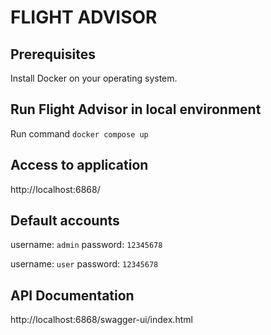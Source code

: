 # FLIGHT ADVISOR

## Prerequisites

Install Docker on your operating system.

## Run Flight Advisor in local environment

Run command `docker compose up`

## Access to application

http://localhost:6868/

## Default accounts

username: `admin`
password: `12345678`

username: `user`
password: `12345678`

## API Documentation

http://localhost:6868/swagger-ui/index.html